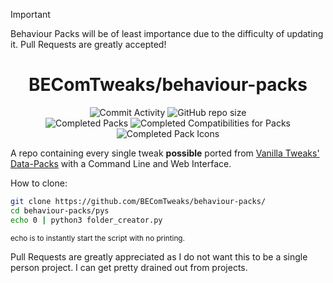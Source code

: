 > [!IMPORTANT]
> Behaviour Packs will be of least importance due to the difficulty of updating it.
> Pull Requests are greatly accepted!

<div align="center">

# BEComTweaks/behaviour-packs

![Commit Activity](https://img.shields.io/github/commit-activity/w/BEComTweaks/behaviour-packs?style=for-the-badge&label=Commits&color=purple)
![GitHub repo size](https://img.shields.io/github/repo-size/BEComTweaks/behaviour-packs?style=for-the-badge&label=Size&color=pink)
<br>
![Completed Packs](https://img.shields.io/badge/Packs-9%2F10-blue?style=for-the-badge&color=blue)
![Completed Compatibilities for Packs](https://img.shields.io/badge/Compatibilities-0%2F0-cyan?style=for-the-badge&color=cyan)
![Completed Pack Icons](https://img.shields.io/badge/Pack%20Icons-9%2F10-green?style=for-the-badge&color=green)

</div>
<div align="left">

A repo containing every single tweak **possible** ported from <a href="https://vanillatweaks.net/picker/datapacks">Vanilla Tweaks' Data-Packs</a> with a Command Line and Web Interface.

How to clone:

```bash
git clone https://github.com/BEComTweaks/behaviour-packs/
cd behaviour-packs/pys
echo 0 | python3 folder_creator.py
```

<sub>echo is to instantly start the script with no printing.</sub>

Pull Requests are greatly appreciated as I do not want this to be a single person project. I can get pretty drained out from projects.

</div>
